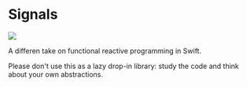 # Signals
![](https://travis-ci.org/broomburgo/Signals.svg?branch=master)

A differen take on functional reactive programming in Swift.

Please don't use this as a lazy drop-in library: study the code and think about your own abstractions.
